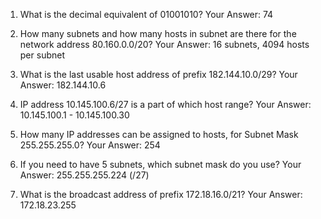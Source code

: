 1. What is the decimal equivalent of 01001010?
Your Answer: 74

2. How many subnets and how many hosts in subnet are there for the network address 80.160.0.0/20?
Your Answer: 16 subnets, 4094 hosts per subnet

3. What is the last usable host address of prefix 182.144.10.0/29?
Your Answer: 182.144.10.6

4. IP address 10.145.100.6/27 is a part of which host range?
Your Answer: 10.145.100.1 - 10.145.100.30

5. How many IP addresses can be assigned to hosts, for Subnet Mask 255.255.255.0?
Your Answer: 254

6. If you need to have 5 subnets, which subnet mask do you use?
Your Answer: 255.255.255.224 (/27)

7. What is the broadcast address of prefix 172.18.16.0/21?
Your Answer: 172.18.23.255